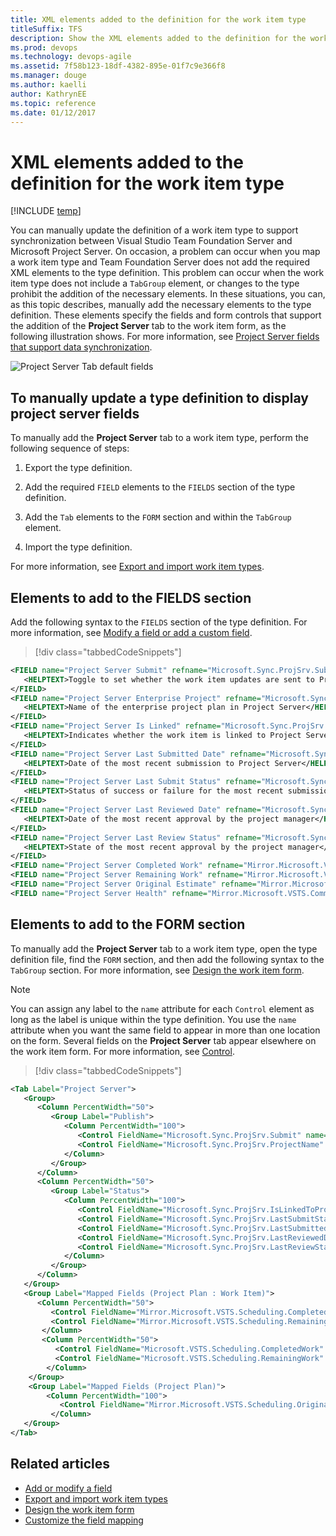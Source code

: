 ```yaml
---
title: XML elements added to the definition for the work item type
titleSuffix: TFS
description: Show the XML elements added to the definition for the work item type when using Team Foundation Server & Project Server integration
ms.prod: devops
ms.technology: devops-agile
ms.assetid: 7f58b123-18df-4382-895e-01f7c9e366f8
ms.manager: douge
ms.author: kaelli
author: KathrynEE
ms.topic: reference
ms.date: 01/12/2017
---
```



# XML elements added to the definition for the work item type
[!INCLUDE [temp](../_shared/tfs-ps-sync-header.md)]

<a name="top"></a> You can manually update the definition of a work item type to support synchronization between Visual Studio Team Foundation Server and Microsoft Project Server. On occasion, a problem can occur when you map a work item type and Team Foundation Server does not add the required XML elements to the type definition. This problem can occur when the work item type does not include a `TabGroup` element, or changes to the type prohibit the addition of the necessary elements. In these situations, you can, as this topic describes, manually add the necessary elements to the type definition. These elements specify the fields and form controls that support the addition of the **Project Server** tab to the work item form, as the following illustration shows. For more information, see [Project Server fields that support data synchronization](project-server-fields-added-to-tfs.md).  
  
 ![Project Server Tab default fields](_img/pstfs_projectservertab.png "PSTFS_ProjectServerTab")  
  
<a name="manually_update"></a>   
##  To manually update a type definition to display project server fields  
 To manually add the **Project Server** tab to a work item type, perform the following sequence of steps:  
  
1.  Export the type definition.  
  
2.  Add the required `FIELD` elements to the `FIELDS` section of the type definition.  
  
3.  Add the `Tab` elements to the `FORM` section and within the `TabGroup` element.  
  
4.  Import the type definition.  
  
 For more information, see [Export and import work item types](https://msdn.microsoft.com/library/ms404856.aspx).   
  
   
##  <a name="fields"></a> Elements to add to the FIELDS section  
 Add the following syntax to the `FIELDS` section of the type definition. For more information, see [Modify a field or add a custom field](../../work/customize/add-modify-field.md).  
  
> [!div class="tabbedCodeSnippets"]
```XML
<FIELD name="Project Server Submit" refname="Microsoft.Sync.ProjSrv.Submit" type="String">  
   <HELPTEXT>Toggle to set whether the work item updates are sent to Project Server</HELPTEXT>  
</FIELD>  
<FIELD name="Project Server Enterprise Project" refname="Microsoft.Sync.ProjSrv.ProjectName" type="String">  
   <HELPTEXT>Name of the enterprise project plan in Project Server</HELPTEXT>  
</FIELD>  
<FIELD name="Project Server Is Linked" refname="Microsoft.Sync.ProjSrv.IsLinkedToProjSrv" type="String">  
   <HELPTEXT>Indicates whether the work item is linked to Project Server</HELPTEXT>  
</FIELD>  
<FIELD name="Project Server Last Submitted Date" refname="Microsoft.Sync.ProjSrv.LastSubmittedDate" type="DateTime">  
   <HELPTEXT>Date of the most recent submission to Project Server</HELPTEXT>  
</FIELD>  
<FIELD name="Project Server Last Submit Status" refname="Microsoft.Sync.ProjSrv.LastSubmitStatus" type="String">  
   <HELPTEXT>Status of success or failure for the most recent submission to Project Server</HELPTEXT>  
</FIELD>  
<FIELD name="Project Server Last Reviewed Date" refname="Microsoft.Sync.ProjSrv.LastReviewedDate" type="DateTime">  
   <HELPTEXT>Date of the most recent approval by the project manager</HELPTEXT>  
</FIELD>  
<FIELD name="Project Server Last Review Status" refname="Microsoft.Sync.ProjSrv.LastReviewStatus" type="String">  
   <HELPTEXT>State of the most recent approval by the project manager</HELPTEXT>  
</FIELD>  
<FIELD name="Project Server Completed Work" refname="Mirror.Microsoft.VSTS.Scheduling.CompletedWork" type="Double" />  
<FIELD name="Project Server Remaining Work" refname="Mirror.Microsoft.VSTS.Scheduling.RemainingWork" type="Double" />  
<FIELD name="Project Server Original Estimate" refname="Mirror.Microsoft.VSTS.Scheduling.OriginalEstimate" type="Double" />  
<FIELD name="Project Server Health" refname="Mirror.Microsoft.VSTS.Common.Health" type="String" />  
```  
  
<a name="form"></a>   
##  Elements to add to the FORM section  
 To manually add the **Project Server** tab to a work item type, open the type definition file, find the `FORM` section, and then add the following syntax to the `TabGroup` section. For more information, see [Design the work item form](../customize/reference/design-work-item-form.md).  
  
> [!NOTE]
>  You can assign any label to the `name` attribute for each `Control` element as long as the label is unique within the type definition. You use the `name` attribute when you want the same field to appear in more than one location on the form. Several fields on the **Project Server** tab appear elsewhere on the work item form. For more information, see [Control](../customize/reference/control-xml-element-reference.md).  
  
> [!div class="tabbedCodeSnippets"]
```XML
<Tab Label="Project Server">  
   <Group>  
      <Column PercentWidth="50">  
         <Group Label="Publish">  
            <Column PercentWidth="100">  
               <Control FieldName="Microsoft.Sync.ProjSrv.Submit" name="SubmitName" Type="FieldControl" Label="&Submit to Project Server:" LabelPosition="Left" />  
               <Control FieldName="Microsoft.Sync.ProjSrv.ProjectName" name="ProjectName" Type="FieldControl" Label="Enterprise &Project:" LabelPosition="Left" />  
            </Column>  
         </Group>  
      </Column>  
      <Column PercentWidth="50">  
         <Group Label="Status">  
            <Column PercentWidth="100">  
               <Control FieldName="Microsoft.Sync.ProjSrv.IsLinkedToProjSrv" name="IsLinkedName" Type="FieldControl" Label="&Linked to Project Server:" LabelPosition="Left" ReadOnly="True" />  
               <Control FieldName="Microsoft.Sync.ProjSrv.LastSubmitStatus" name="LastSubmitName" Type="FieldControl" Label="Last S&ubmit Status:" LabelPosition="Left" ReadOnly="True" />  
               <Control FieldName="Microsoft.Sync.ProjSrv.LastSubmittedDate" name="LastSubmittedName" Type="FieldControl" Label="Last Sub&mitted Date:" LabelPosition="Left" ReadOnly="True" />  
               <Control FieldName="Microsoft.Sync.ProjSrv.LastReviewedDate" name="LastReviewedName" Type="FieldControl" Label="Last Approval Date:" LabelPosition="Left" ReadOnly="True" />  
               <Control FieldName="Microsoft.Sync.ProjSrv.LastReviewStatus" name="LastReviewName" Type="FieldControl" Label="Last Approval Status:" LabelPosition="Left" ReadOnly="True" />  
            </Column>  
         </Group>  
      </Column>  
   </Group>  
   <Group Label="Mapped Fields (Project Plan : Work Item)">  
      <Column PercentWidth="50">  
         <Control FieldName="Mirror.Microsoft.VSTS.Scheduling.CompletedWork" name="CompletedWorkMirrorName" Type="FieldControl" Label="Completed Work" LabelPosition="Left" ReadOnly="True" />  
         <Control FieldName="Mirror.Microsoft.VSTS.Scheduling.RemainingWork" name="RemainingWorkMirrorName" Type="FieldControl" Label="Remaining Work" LabelPosition="Left" ReadOnly="True" />  
       </Column>  
       <Column PercentWidth="50">  
          <Control FieldName="Microsoft.VSTS.Scheduling.CompletedWork" name="CompletedWorkName" Type="FieldControl" />  
          <Control FieldName="Microsoft.VSTS.Scheduling.RemainingWork" name="RemainingWorkName" Type="FieldControl" />  
        </Column>  
    </Group>  
    <Group Label="Mapped Fields (Project Plan)">  
        <Column PercentWidth="100">  
           <Control FieldName="Mirror.Microsoft.VSTS.Scheduling.OriginalEstimate" name="OriginalEstimateMirrorName" Type="FieldControl" Label="Original Estimate" LabelPosition="Left" ReadOnly="True" />  
         </Column>  
   </Group>  
</Tab>  
```  
  
 
## Related articles  
-  [Add or modify a field](../customize/add-modify-field.md)   
-  [Export and import work item types](https://msdn.microsoft.com/library/ms404856.aspx)   
-  [Design the work item form](../customize/reference/design-work-item-form.md)   
-  [Customize the field mapping](customize-field-mapping-tfs-project-server.md)